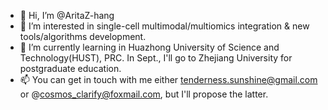 - 👋 Hi, I’m @AritaZ-hang
- 👀 I’m interested in single-cell multimodal/multiomics integration & new tools/algorithms development.
- 🌱 I’m currently learning in Huazhong University of Science and Technology(HUST), PRC. In Sept., I'll go to Zhejiang University for postgraduate education.
- 📫 You can get in touch with me either tenderness.sunshine@gmail.com or @cosmos_clarify@foxmail.com, but I'll propose the latter.

<!---
AritaZ-hang/AritaZ-hang is a ✨ special ✨ repository because its `README.md` (this file) appears on your GitHub profile.
You can click the Preview link to take a look at your changes.
--->
